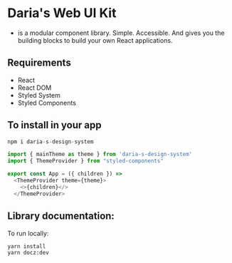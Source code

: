 # Daria's Web UI Kit
- is a modular component library. Simple. Accessible. And gives you the building blocks to build your own React applications.

## Requirements

* React
* React DOM
* Styled System
* Styled Components

## To install in your app
```js
npm i daria-s-design-system
```

```js
import { mainTheme as theme } from 'daria-s-design-system'
import { ThemeProvider } from "styled-components"

export const App = ({ children }) =>
  <ThemeProvider theme={theme}>
    <>{children}</>
  </ThemeProvider>
```

## Library documentation:

To run locally:
```sh
yarn install
yarn docz:dev
```
